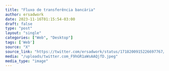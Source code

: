 ```yaml
---
title: "Fluxo de transferência bancária"
author: ersadwork
date: 2023-11-16T01:15:54-03:00
draft: false
type: "post"
layout: "single"
categories: ["Web", "Desktop"]
tags: ['Web']
source: "X"
source_link: "https://twitter.com/ersadwork/status/1718200915226697767/photo/1"
media: "/uploads/twitter.com_F9hGR1aWsAAQjfD.jpeg"
media_type: "image"
---
```


